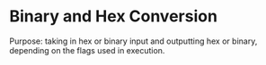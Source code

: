 # Binary and Hex Conversion

Purpose: taking in hex or binary input and outputting hex or binary, depending on the flags used in execution.
